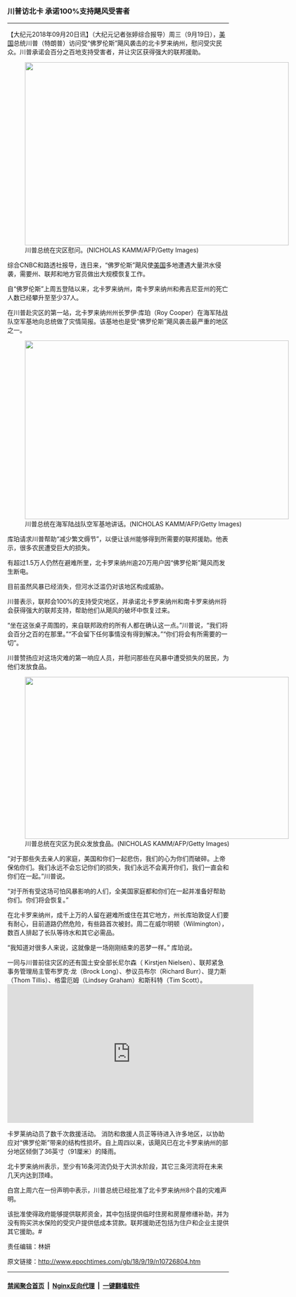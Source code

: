 ### 川普访北卡 承诺100%支持飓风受害者
------------------------

<p>【大纪元2018年09月20日讯】（大纪元记者张婷综合报导）周三（9月19日），<a href="http://www.epochtimes.com/gb/tag/%E7%BE%8E%E5%9B%BD.html">美国</a>总统川普（特朗普）访问受“佛罗伦斯”飓风袭击的北卡罗来纳州，慰问受灾民众。川普承诺会百分之百地支持受害者，并让灾区获得强大的联邦援助。</p>
<figure id="attachment_10726838" style="width: 600px" class="wp-caption aligncenter"><a href="http://i.epochtimes.com/assets/uploads/2018/09/GettyImages-1036032982-e1537390911201.jpg"><img class="size-large wp-image-10726838" src="http://i.epochtimes.com/assets/uploads/2018/09/GettyImages-1036032982-600x416.jpg" alt="" width="600" height="416" /></a><figcaption class="wp-caption-text">川普总统在灾区慰问。(NICHOLAS KAMM/AFP/Getty Images)</figcaption></figure>
<p>综合CNBC和路透社报导，连日来，“佛罗伦斯”飓风使<a href="http://www.epochtimes.com/gb/tag/%E7%BE%8E%E5%9B%BD.html">美国</a>多地遭遇大量洪水侵袭，需要州、联邦和地方官员做出大规模恢复工作。</p>
<p>自“佛罗伦斯”上周五登陆以来，北卡罗来纳州，南卡罗来纳州和弗吉尼亚州的死亡人数已经攀升至至少37人。</p>
<p>在川普赴灾区的第一站，北卡罗来纳州州长罗伊·库珀（Roy Cooper）在海军陆战队空军基地向总统做了灾情简报。该基地也是受“佛罗伦斯”飓风袭击最严重的地区之一。</p>
<figure id="attachment_10726830" style="width: 600px" class="wp-caption aligncenter"><a href="http://i.epochtimes.com/assets/uploads/2018/09/GettyImages-1035946162-e1537390597732.jpg"><img class="size-large wp-image-10726830" src="http://i.epochtimes.com/assets/uploads/2018/09/GettyImages-1035946162-600x406.jpg" alt="" width="600" height="406" /></a><figcaption class="wp-caption-text">川普总统在海军陆战队空军基地讲话。(NICHOLAS KAMM/AFP/Getty Images)</figcaption></figure>
<p>库珀请求川普帮助“减少繁文缛节”，以便让该州能够得到所需要的联邦援助。他表示，很多农民遭受巨大的损失。</p>
<p>有超过1.5万人仍然在避难所里，北卡罗来纳州逾20万用户因“佛罗伦斯”飓风而发生断电。</p>
<p>目前虽然风暴已经消失，但河水泛滥仍对该地区构成威胁。</p>
<p>川普表示，联邦会100%的支持受灾地区，并承诺北卡罗来纳州和南卡罗来纳州将会获得强大的联邦支持，帮助他们从飓风的破坏中恢复过来。</p>
<p>“坐在这张桌子周围的，来自联邦政府的所有人都在确认这一点。”川普说，“我们将会百分之百的在那里。”“不会留下任何事情没有得到解决。”“你们将会有所需要的一切”。</p>
<p>川普赞扬应对这场灾难的第一响应人员，并慰问那些在风暴中遭受损失的居民，为他们发放食品。</p>
<figure id="attachment_10726833" style="width: 600px" class="wp-caption aligncenter"><a href="http://i.epochtimes.com/assets/uploads/2018/09/GettyImages-1036033500-e1537390778743.jpg"><img class="size-large wp-image-10726833" src="http://i.epochtimes.com/assets/uploads/2018/09/GettyImages-1036033500-600x368.jpg" alt="" width="600" height="368" /></a><figcaption class="wp-caption-text">川普总统在灾区为民众发放食品。(NICHOLAS KAMM/AFP/Getty Images)</figcaption></figure>
<p>“对于那些失去亲人的家庭，美国和你们一起悲伤，我们的心为你们而破碎。上帝保佑你们。我们永远不会忘记你们的损失，我们永远不会离开你们，我们一直会和你们在一起。”川普说。</p>
<p>“对于所有受这场可怕风暴影响的人们，全美国家庭都和你们在一起并准备好帮助你们。你们将会恢复。”</p>
<p>在北卡罗来纳州，成千上万的人留在避难所或住在其它地方，州长库珀敦促人们要有耐心，目前道路仍然危险，有些路首次被封。周二在威尔明顿（Wilmington），数百人排起了长队等待水和其它必需品。</p>
<p>“我知道对很多人来说，这就像是一场刚刚结束的恶梦一样。” 库珀说。</p>
<p>一同与川普前往灾区的还有国土安全部长尼尔森（ Kirstjen Nielsen）、联邦紧急事务管理局主管布罗克·龙（Brock Long）、参议员布尔（Richard Burr）、提力斯（Thom Tillis）、格雷厄姆（Lindsey Graham）和斯科特（Tim Scott）。<br />
<iframe src="https://www.youtube.com/embed/aXALWyEmRCE?rel=0" width="560" height="315" frameborder="0" allowfullscreen="allowfullscreen"></iframe></p>
<p>卡罗莱纳动员了数千次救援活动。 消防和救援人员正等待进入许多地区，以协助应对“佛罗伦斯”带来的结构性损坏。自上周四以来，该飓风已在北卡罗来纳州的部分地区倾倒了36英寸（91厘米）的降雨。</p>
<p>北卡罗来纳州表示，至少有16条河流仍处于大洪水阶段，其它三条河流将在未来几天内达到顶峰。</p>
<p>白宫上周六在一份声明中表示，川普总统已经批准了北卡罗来纳州8个县的灾难声明。</p>
<p>该批准使得政府能够提供联邦资金，其中包括提供临时住房和房屋修缮补助，并为没有购买洪水保险的受灾户提供低成本贷款。联邦援助还包括为住户和企业主提供其它援助。#</p>
<p>责任编辑：林妍</p>

原文链接：http://www.epochtimes.com/gb/18/9/19/n10726804.htm


------------------------
#### [禁闻聚合首页](https://github.com/gfw-breaker/banned-news/blob/master/README.md) &nbsp;|&nbsp; [Nginx反向代理](https://github.com/gfw-breaker/open-proxy/blob/master/README.md) &nbsp;|&nbsp; [一键翻墙软件](https://github.com/gfw-breaker/nogfw/blob/master/README.md)